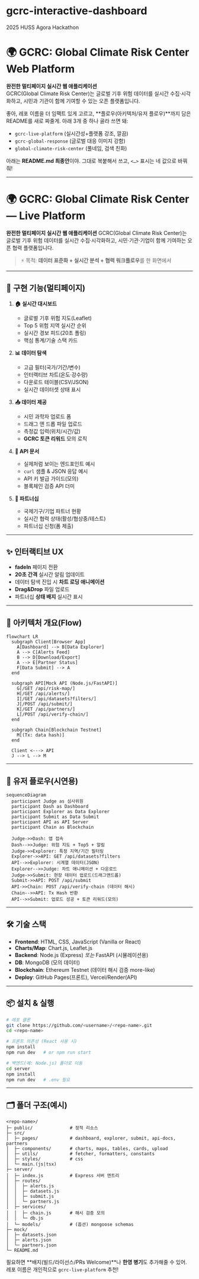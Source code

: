 # gcrc-interactive-dashboard
2025 HUSS Agora Hackathon

# 🌍 GCRC: Global Climate Risk Center Web Platform

**완전한 멀티페이지 실시간 웹 애플리케이션**  
GCRC(Global Climate Risk Center)는 글로벌 기후 위험 데이터를 실시간 수집·시각화하고, 시민과 기관이 함께 기여할 수 있는 오픈 플랫폼입니다.

좋아, 레포 이름을 더 임팩트 있게 고르고, \*\*플로우(아키텍처/유저 플로우)\*\*까지 담은 README를 새로 짜줄게.
아래 3개 중 하나 골라 쓰면 돼:

* `gcrc-live-platform` (실시간성+플랫폼 강조, 깔끔)
* `gcrc-global-response` (글로벌 대응 이미지 강함)
* `global-climate-risk-center` (풀네임, 검색 친화)

아래는 **README.md 최종안**이야. 그대로 복붙해서 쓰고, `<…>` 표시는 네 값으로 바꿔줘!

---

# 🌍 GCRC: Global Climate Risk Center — **Live Platform**

**완전한 멀티페이지 실시간 웹 애플리케이션**
GCRC(Global Climate Risk Center)는 글로벌 기후 위험 데이터를 실시간 수집·시각화하고, 시민·기관·기업이 함께 기여하는 오픈 협력 플랫폼입니다.

> ⚡ 목적: **데이터 표준화 + 실시간 분석 + 협력 워크플로우**를 한 화면에서

---

## 🚀 구현 기능(멀티페이지)

1. **🏠 실시간 대시보드**

   * 글로벌 기후 위험 지도(Leaflet)
   * Top 5 위험 지역 실시간 순위
   * 실시간 경보 피드(20초 폴링)
   * 핵심 통계/기술 스택 카드

2. **📊 데이터 탐색**

   * 고급 필터(국가/기간/변수)
   * 인터랙티브 차트(온도·강수량)
   * 다운로드 테이블(CSV/JSON)
   * 실시간 데이터셋 상태 표시

3. **📤 데이터 제공**

   * 시민 과학자 업로드 폼
   * 드래그 앤 드롭 파일 업로드
   * 측정값 입력(위치/시간/값)
   * **GCRC 토큰 리워드** 모의 로직

4. **🔗 API 문서**

   * 실제처럼 보이는 엔드포인트 예시
   * `curl` 샘플 & JSON 응답 예시
   * API 키 발급 가이드(모의)
   * 블록체인 검증 API 더미

5. **🤝 파트너십**

   * 국제기구/기업 파트너 현황
   * 실시간 협력 상태(활성/협상중/테스트)
   * 파트너십 신청(폼 제출)

---

## ✨ 인터랙티브 UX

* **fadeIn** 페이지 전환
* **20초 간격** 실시간 알림 업데이트
* 데이터 탐색 진입 시 **차트 로딩 애니메이션**
* **Drag\&Drop** 파일 업로드
* 파트너십 **상태 배지** 실시간 표시

---

## 🧭 아키텍처 개요(Flow)

```mermaid
flowchart LR
  subgraph Client[Browser App]
    A[Dashboard] --> B[Data Explorer]
    A --> C[Alerts Feed]
    B --> D[Download/Export]
    A --> E[Partner Status]
    F[Data Submit] --> A
  end

  subgraph API[Mock API (Node.js/FastAPI)]
    G[/GET /api/risk-map/]
    H[/GET /api/alerts/]
    I[/GET /api/datasets?filters/]
    J[/POST /api/submit/]
    K[/GET /api/partners/]
    L[/POST /api/verify-chain/]
  end

  subgraph Chain[Blockchain Testnet]
    M[(Tx: data hash)]
  end

  Client <---> API
  J --> L --> M
```

---

## 👤 유저 플로우(시연용)

```mermaid
sequenceDiagram
  participant Judge as 심사위원
  participant Dash as Dashboard
  participant Explorer as Data Explorer
  participant Submit as Data Submit
  participant API as API Server
  participant Chain as Blockchain

  Judge->>Dash: 앱 접속
  Dash-->>Judge: 위험 지도 + Top5 + 알림
  Judge->>Explorer: 특정 지역/기간 필터링
  Explorer->>API: GET /api/datasets?filters
  API-->>Explorer: 시계열 데이터(JSON)
  Explorer-->>Judge: 차트 애니메이션 + 다운로드
  Judge->>Submit: 현장 데이터 업로드(드래그앤드롭)
  Submit->>API: POST /api/submit
  API->>Chain: POST /api/verify-chain (데이터 해시)
  Chain-->>API: Tx Hash 반환
  API-->>Submit: 업로드 성공 + 토큰 리워드(모의)
```

---

## 🛠 기술 스택

* **Frontend**: HTML, CSS, JavaScript (Vanilla or React)
* **Charts/Map**: Chart.js, Leaflet.js
* **Backend**: Node.js (Express) *또는* FastAPI (시뮬레이션용)
* **DB**: MongoDB (모의 데이터)
* **Blockchain**: Ethereum Testnet (데이터 해시 검증 more-like)
* **Deploy**: GitHub Pages(프론트), Vercel/Render(API)

---

## 📦 설치 & 실행

```bash
# 레포 클론
git clone https://github.com/<username>/<repo-name>.git
cd <repo-name>

# 프론트 의존성 (React 사용 시)
npm install
npm run dev   # or npm run start

# 백엔드(예: Node.js) 폴더로 이동
cd server
npm install
npm run dev   # .env 필요
```

---

## 🗂️ 폴더 구조(예시)

```
<repo-name>/
├─ public/              # 정적 리소스
├─ src/
│  ├─ pages/            # dashboard, explorer, submit, api-docs, partners
│  ├─ components/       # charts, maps, tables, cards, upload
│  ├─ utils/            # fetcher, formatters, constants
│  ├─ styles/           # css
│  └─ main.(js|tsx)
├─ server/
│  ├─ index.js          # Express 서버 엔트리
│  ├─ routes/
│  │  ├─ alerts.js
│  │  ├─ datasets.js
│  │  ├─ submit.js
│  │  └─ partners.js
│  ├─ services/
│  │  ├─ chain.js       # 해시 검증 모의
│  │  └─ db.js
│  └─ models/           # (옵션) mongoose schemas
├─ mock/
│  ├─ datasets.json
│  ├─ alerts.json
│  └─ partners.json
└─ README.md
```



필요하면 \*\*배지(빌드/라이선스/PRs Welcome)\*\*나 **한영 병기**도 추가해줄 수 있어.
레포 이름은 개인적으로 `gcrc-live-platform` 추천!
